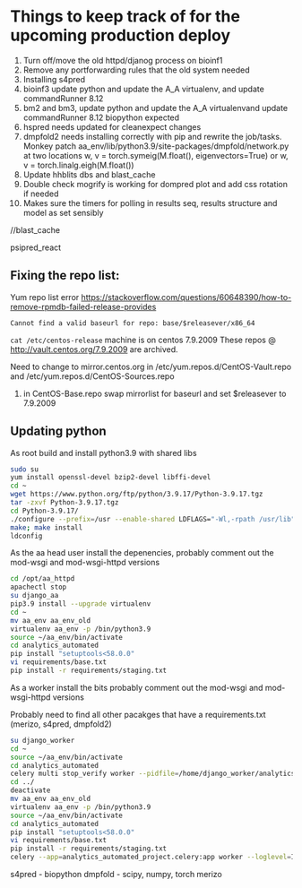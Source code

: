 # Things to keep track of for the upcoming production deploy

1. Turn off/move the old httpd/djanog process on bioinf1
2. Remove any portforwarding rules that the old system needed
3. Installing s4pred
4. bioinf3 update python and update the A_A virtualenv, and update commandRunner 8.12
5. bm2 and bm3, update python and update the A_A virtualenvand update commandRunner 8.12
   biopython expected
6. hspred needs updated for cleanexpect changes
7. dmpfold2 needs installing correctly with pip and rewrite the job/tasks. Monkey patch aa_env/lib/python3.9/site-packages/dmpfold/network.py at two locations
w, v = torch.symeig(M.float(), eigenvectors=True)
or
w, v = torch.linalg.eigh(M.float())
8. Update hhblits dbs and blast_cache
9. Double check mogrify is working for dompred plot and add css rotation if needed
10. Makes sure the timers for polling in results seq, results structure and model as set sensibly

//blast_cache

psipred_react



## Fixing the repo list:

Yum repo list error
https://stackoverflow.com/questions/60648390/how-to-remove-rpmdb-failed-release-provides

`Cannot find a valid baseurl for repo: base/$releasever/x86_64`

`cat /etc/centos-release`
machine is on centos 7.9.2009
These repos @ http://vault.centos.org/7.9.2009 are archived. 

Need to change to mirror.centos.org in 
/etc/yum.repos.d/CentOS-Vault.repo and /etc/yum.repos.d/CentOS-Sources.repo

1. in CentOS-Base.repo swap mirrorlist for baseurl and set $releasever to 7.9.2009

## Updating python 

As root build and install python3.9 with shared libs
``` bash
sudo su
yum install openssl-devel bzip2-devel libffi-devel
cd ~
wget https://www.python.org/ftp/python/3.9.17/Python-3.9.17.tgz 
tar -zxvf Python-3.9.17.tgz
cd Python-3.9.17/
./configure --prefix=/usr --enable-shared LDFLAGS="-Wl,-rpath /usr/lib"
make; make install
ldconfig
```

As the aa head user install the depenencies, probably comment out the mod-wsgi and mod-wsgi-httpd versions
``` bash
cd /opt/aa_httpd
apachectl stop
su django_aa
pip3.9 install --upgrade virtualenv
cd ~
mv aa_env aa_env_old
virtualenv aa_env -p /bin/python3.9
source ~/aa_env/bin/activate
cd analytics_automated
pip install "setuptools<58.0.0"
vi requirements/base.txt
pip install -r requirements/staging.txt

``` 

As a worker install the bits
probably comment out the mod-wsgi and mod-wsgi-httpd versions

Probably need to find all other pacakges that have a requirements.txt (merizo, s4pred, dmpfold2)
``` bash
su django_worker
cd ~ 
source ~/aa_env/bin/activate
cd analytics_automated
celery multi stop_verify worker --pidfile=/home/django_worker/analytics_automated/celery.pid --logfile=/home/django_worker/analytics_automated/logs/ 
cd ../
deactivate
mv aa_env aa_env_old
virtualenv aa_env -p /bin/python3.9
source ~/aa_env/bin/activate
cd analytics_automated
pip install "setuptools<58.0.0"
vi requirements/base.txt
pip install -r requirements/staging.txt
celery --app=analytics_automated_project.celery:app worker --loglevel=INFO -Q low_localhost,localhost,high_localhost,celery,low_R,R,high_R,low_Python,Python,high_Python --pidfile=celery.pid --detach
```

s4pred - biopython
dmpfold - scipy, numpy, torch
merizo
